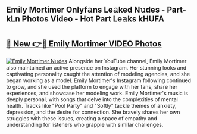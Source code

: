 ## Emily Mortimer Onlyf𝚊ns Le𝚊ked N𝚞des - Part-kLn Photos Video - Hot Part Le𝚊ks kHUFA

# <h2><a href="http://ac22195.deff.icu/?id=Emily+Mortimer">🔗 New 👉🔴 Emily Mortimer VIDEO Photos</a></h2>

[![Emily Mortimer N𝚞des](https://i.imgur.com/rIISA9y.gif)](http://ac22195.deff.icu/?id=Emily+Mortimer)
Alongside her YouTube channel, Emily Mortimer also maintained an active presence on Instagram. Her stunning looks and captivating personality caught the attention of modeling agencies, and she began working as a model. Emily Mortimer's Instagram following continued to grow, and she used the platform to engage with her fans, share her experiences, and showcase her modeling work. Emily Mortimer's music is deeply personal, with songs that delve into the complexities of mental health. Tracks like "Pool Party" and "Softly" tackle themes of anxiety, depression, and the desire for connection. She bravely shares her own struggles with these issues, creating a space of empathy and understanding for listeners who grapple with similar challenges.
